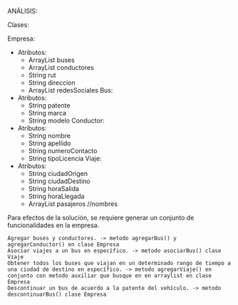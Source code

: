 ANÁLISIS:

Clases:

Empresa:
- Atributos:
  - ArrayList<Bus> buses
  - ArrayList<Conductor> conductores
  - String rut
  - String direccion
  - ArrayList<String> redesSociales
Bus:
- Atributos:
  - String patente
  - String marca
  - String modelo
Conductor:
- Atributos:
  - String nombre
  - String apellido
  - String numeroContacto
  - String tipoLicencia
Viaje:
- Atributos:
  - String ciudadOrigen
  - String ciudadDestino
  - String horaSalida
  - String horaLlegada
  - ArrayList<String> pasajeros //nombres


Para efectos de la solución, se requiere generar un conjunto de funcionalidades en la empresa.

    Agregar buses y conductores. -> metodo agregarBus() y agregarConductor() en clase Empresa
    Asociar viajes a un bus en específico. -> metodo asociarBus() clase Viaje
    Obtener todos los buses que viajan en un determinado rango de tiempo a una ciudad de destino en específico. -> metodo agregarViaje() en conjunto con metodo auxiliar que busque en en arraylist en clase Empresa
    Descontinuar un bus de acuerdo a la patente del vehículo. -> metodo descontinuarBus() clase Empresa
